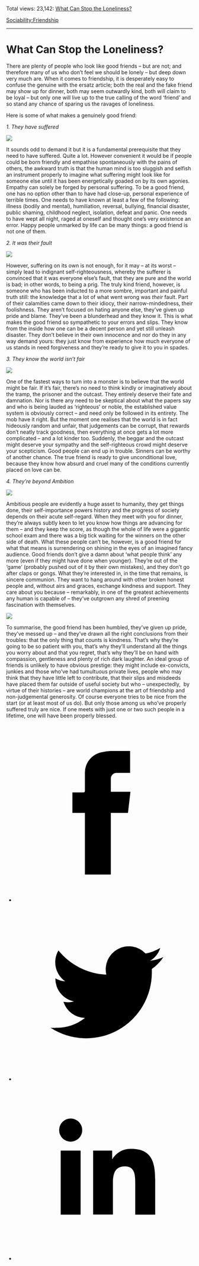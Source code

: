 Total views: 23,142: [What Can Stop the Loneliness?](https://www.theschooloflife.com/thebookoflife/what-can-stop-the-loneliness/)

[Sociability:](https://www.theschooloflife.com/thebookoflife/category/sociability/)[Friendship](https://www.theschooloflife.com/thebookoflife/category/sociability/friendship/)

* * *

# What Can Stop the Loneliness?
<style>
						.alignnone {
  display: block;
  margin-left: auto;
  margin-right: auto;
  align: center:
}

.addtoany_share_save_container {
display:none;
}

.wp-block-image {
		display: block;
  margin-left: auto;
  margin-right: auto;
  width: 50%;
}

.aligncenter {
display: block;
  margin-left: auto;
  margin-right: auto;
  align: center:
}

@media only screen and (max-width: 500px) {
  .wp-block-image {
		display: block;
  margin-left: auto;
  margin-right: auto;
  width: 100%;
} }

h1 {max-width: 600px !important;
}
.s18-single-post .content-area .site-main article .post-cat-header-display + .old-wrapper p {
    font-size: 1.200em
}
						</style>

There are plenty of people who look like good friends – but are not; and therefore many of us who don’t feel we should be lonely – but deep down very much are. When it comes to friendship, it is desperately easy to confuse the genuine with the ersatz article; both the real and the fake friend may show up for dinner, both may seem outwardly kind, both will claim to be loyal – but only one will live up to the true calling of the word ‘friend’ and so stand any chance of sparing us the ravages of loneliness.

Here is some of what makes a genuinely good friend:

_1. They have suffered_

![](https://www.theschooloflife.com/thebookoflife/wp-content/uploads/2019/03/Good-Friend-3-1024x776.jpg)

It sounds odd to demand it but it is a fundamental prerequisite that they need to have suffered. Quite a lot. However convenient it would be if people could be born friendly and empathise spontaneously with the pains of others, the awkward truth is that the human mind is too sluggish and selfish an instrument properly to imagine what suffering might look like for someone else until it has been energetically goaded on by its own agonies. Empathy can solely be forged by personal suffering. To be a good friend, one has no option other than to have had close-up, personal experience of terrible times. One needs to have known at least a few of the following: illness (bodily and mental), humiliation, reversal, bullying, financial disaster, public shaming, childhood neglect, isolation, defeat and panic. One needs to have wept all night, raged at oneself and thought one’s very existence an error. Happy people unmarked by life can be many things: a good friend is not one of them.

_2. It was their fault_

![](https://www.theschooloflife.com/thebookoflife/wp-content/uploads/2019/03/Good-Friend-4.jpg)

However, suffering on its own is not enough, for it may – at its worst – simply lead to indignant self-righteousness, whereby the sufferer is convinced that it was everyone else’s fault, that they are pure and the world is bad; in other words, to being a prig. The truly kind friend, however, is someone who has been inducted to a more sombre, important and painful truth still: the knowledge that a lot of what went wrong was _their_ fault. Part of their calamities came down to their idiocy, their narrow-mindedness, their foolishness. They aren’t focused on hating anyone else, they’ve given up pride and blame. They’ve been a blunderhead and they know it. This is what makes the good friend so sympathetic to your errors and slips. They know from the inside how one can be a decent person and yet still unleash disaster. They don’t believe in their own innocence and nor do they in any way demand yours: they just know from experience how much everyone of us stands in need forgiveness and they’re ready to give it to you in spades.

_3. They know the world isn’t fair_

![](https://www.theschooloflife.com/thebookoflife/wp-content/uploads/2019/03/Good-Friend-2-1024x763.jpg)

One of the fastest ways to turn into a monster is to believe that the world might be fair. If it’s fair, there’s no need to think kindly or imaginatively about the tramp, the prisoner and the outcast. They entirely deserve their fate and damnation. Nor is there any need to be skeptical about what the papers say and who is being lauded as ‘righteous’ or noble, the established value system is obviously correct – and need only be followed in its entirety. The mob have it right. But the moment one realises that the world is in fact hideously random and unfair, that judgements can be corrupt, that rewards don’t neatly track goodness, then everything at once gets a lot more complicated – and a lot kinder too. Suddenly, the beggar and the outcast might deserve your sympathy and the self-righteous crowd might deserve your scepticism. Good people can end up in trouble. Sinners can be worthy of another chance. The true friend is ready to give unconditional love, because they know how absurd and cruel many of the conditions currently placed on love can be.

_4. They’re beyond Ambition_

![](https://www.theschooloflife.com/thebookoflife/wp-content/uploads/2019/03/Good-Friend-5-1-1024x824.jpg)

Ambitious people are evidently a huge asset to humanity, they get things done, their self-importance powers history and the progress of society depends on their acute self-regard. When they meet with you for dinner, they’re always subtly keen to let you know how things are advancing for them – and they keep the score, as though the whole of life were a gigantic school exam and there was a big tick waiting for the winners on the other side of death. What these people can’t be, however, is a good friend for what that means is surrendering on shining in the eyes of an imagined fancy audience. Good friends don’t give a damn about ‘what people think’ any more (even if they might have done when younger). They’re out of the ‘game’ (probably pushed out of it by their own mistakes), and they don’t go after claps or gongs. What they’re interested in, in the time that remains, is sincere communion. They want to hang around with other broken honest people and, without airs and graces, exchange kindness and support. They care about you because – remarkably, in one of the greatest achievements any human is capable of – they’ve outgrown any shred of preening fascination with themselves.

![](https://www.theschooloflife.com/thebookoflife/wp-content/uploads/2019/03/Good-Friend.jpg)

To summarise, the good friend has been humbled, they’ve given up pride, they’ve messed up – and they’ve drawn all the right conclusions from their troubles: that the only thing that counts is kindness. That’s why they’re going to be so patient with you, that’s why they’ll understand all the things you worry about and that you regret, that’s why they’ll be on hand with compassion, gentleness and plenty of rich dark laughter. An ideal group of friends is unlikely to have obvious prestige: they might include ex-convicts, junkies and those who’ve had tumultuous private lives, people who may think that they have little left to contribute, that their slips and misdeeds have placed them far outside of useful society but who – unexpectedly, &nbsp;by virtue of their histories – are world champions at the art of friendship and non-judgemental generosity. Of course everyone tries to be nice from the start (or at least most of us do). But only those among us who’ve properly suffered truly are nice. If one meets with just one or two such people in a lifetime, one will have been properly blessed.

<style>
    .iframe-class { display: block !important; }
</style>

- [<svg xmlns="http://www.w3.org/2000/svg" viewbox="0 0 26 26"><title>Facebook</title>
                    <g>
                        <path d="M8.38,10H9.92c.2,0,.29,0,.29-.28,0-.82,0-1.64,0-2.46a3.05,3.05,0,0,1,2.57-3.15A7.22,7.22,0,0,1,14,3.95c.86,0,1.71,0,2.57,0h.25v3.2h-2A.85.85,0,0,0,14,8c0,.62,0,1.24,0,1.91h2.87L16.51,13H14v9H10.21V13H8.38Z"></path>
                    </g>
                </svg>](http://www.facebook.com/sharer/sharer.php?u=https://www.theschooloflife.com/thebookoflife/what-can-stop-the-loneliness/)
- [<svg xmlns="http://www.w3.org/2000/svg" viewbox="0 0 26 26"><title>Twitter</title>
                    <path d="M21.69,7.9a6.75,6.75,0,0,1-1.94.53,3.39,3.39,0,0,0,1.48-1.87,6.76,6.76,0,0,1-2.14.82,3.38,3.38,0,0,0-5.75,3.08,9.59,9.59,0,0,1-7-3.53,3.38,3.38,0,0,0,1,4.51A3.36,3.36,0,0,1,5.89,11v0A3.38,3.38,0,0,0,8.6,14.37a3.39,3.39,0,0,1-1.53.06,3.38,3.38,0,0,0,3.15,2.35A6.78,6.78,0,0,1,6,18.22a6.87,6.87,0,0,1-.81,0A9.6,9.6,0,0,0,20,10.08q0-.22,0-.44A6.86,6.86,0,0,0,21.69,7.9Z"></path>
                </svg>](http://twitter.com/share?url=https://www.theschooloflife.com/thebookoflife/what-can-stop-the-loneliness/&text=&via=theschooloflife)
- [<svg xmlns="http://www.w3.org/2000/svg" viewbox="0 0 26 26"><title>LinkedIn</title>
<path class="cls-2" d="M6.67,10H9.58v9.36H6.67ZM8.13,5.32A1.69,1.69,0,1,1,6.44,7,1.69,1.69,0,0,1,8.13,5.32"></path><path class="cls-2" d="M11.41,10H14.2v1.28h0A3.06,3.06,0,0,1,17,9.75c2.95,0,3.49,1.94,3.49,4.46v5.14H17.57V14.79c0-1.09,0-2.48-1.51-2.48s-1.75,1.18-1.75,2.4v4.63H11.41Z"></path></svg>](https://www.linkedin.com/shareArticle?mini=true&url=https://www.theschooloflife.com/thebookoflife/what-can-stop-the-loneliness/)
